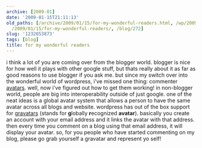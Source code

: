 ```yaml
---
archive: [2009-01]
date: '2009-01-15T21:11:13'
old_paths: [/archive/2009/01/15/for-my-wonderful-readers.html, /wp/2009/01/15/for-my-wonderful-readers/,
  /2009/01/15/for-my-wonderful-readers/, /blog/272]
slug: '1232053873'
tags: [blog]
title: for my wonderful readers
---
```


i think a lot of you are coming over from the blogger world. blogger is
nice for how well it plays with other google stuff, but thats really about
it as far as good reasons to use blogger if you ask me. but since my
switch over into the wonderful world of wordpress, i've missed one thing:
commenter [avatars][1]. well, now i've figured out how to get them
working! in non-blogger world, people are big into interoperability
outside of just google. one of the neat ideas is a global avatar system
that allows a person to have the same avatar across all blogs and website.
wordpress has out of the box support for [gravatars][2] (stands for
**g**lobally **r**ecognized **avatar**). basically you create an account
with your email address and it links the avatar with that address. then
every time you comment on a blog using that email address, it will display
your avatar. so, for you people who have started commenting on my blog,
please go grab yourself a gravatar and represent yo self!

[1]: http://en.wikipedia.org/wiki/Avatar_(computing)
[2]: http://en.gravatar.com/

